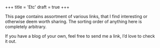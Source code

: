 +++
title = 'Etc'
draft = true
+++

This page contains assortment of various links, that I find interesting or otherwise deem worth sharing. The sorting order of anything here is completely arbitrary.

If you have a blog of your own, feel free to send me a link, I’d love to check it out.
